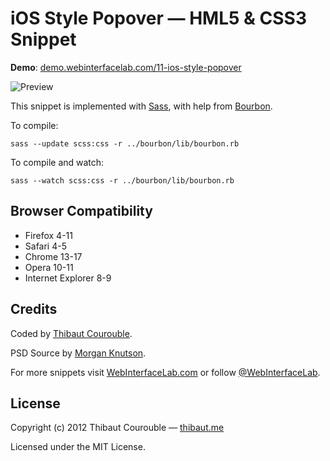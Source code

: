 # iOS Style Popover — HML5 & CSS3 Snippet

**Demo**: [demo.webinterfacelab.com/11-ios-style-popover](http://demo.webinterfacelab.com/11-ios-style-popover/)

![Preview](http://www.webinterfacelab.com/assets/snippets/ios-style-popover/preview.png)

This snippet is implemented with [Sass](https://github.com/nex3/sass), with help from [Bourbon](https://github.com/thoughtbot/bourbon).

To compile:

`sass --update scss:css -r ../bourbon/lib/bourbon.rb`

To compile and watch:

`sass --watch scss:css -r ../bourbon/lib/bourbon.rb`

## Browser Compatibility

* Firefox 4-11
* Safari 4-5
* Chrome 13-17
* Opera 10-11
* Internet Explorer 8-9

## Credits

Coded by [Thibaut Courouble](http://github.com/Thibaut).

PSD Source by [Morgan Knutson](http://365psd.com/day/2-202/).

For more snippets visit [WebInterfaceLab.com](http://www.webinterfacelab.com) or follow [@WebInterfaceLab](http://twitter.com/WebInterfaceLab).

## License

Copyright (c) 2012 Thibaut Courouble — [thibaut.me](http://thibaut.me)

Licensed under the MIT License.